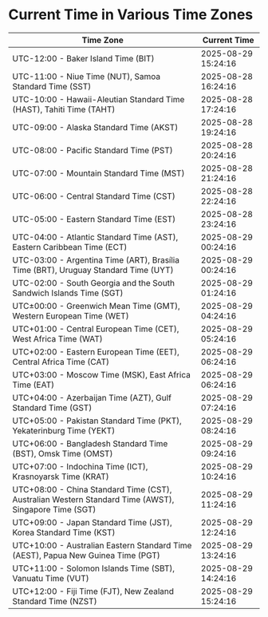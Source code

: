 # Current Time in Various Time Zones

| Time Zone | Current Time |
|-----------|--------------|
| UTC-12:00 - Baker Island Time (BIT) | 2025-08-29 15:24:16 |
| UTC-11:00 - Niue Time (NUT), Samoa Standard Time (SST) | 2025-08-28 16:24:16 |
| UTC-10:00 - Hawaii-Aleutian Standard Time (HAST), Tahiti Time (TAHT) | 2025-08-28 17:24:16 |
| UTC-09:00 - Alaska Standard Time (AKST) | 2025-08-28 19:24:16 |
| UTC-08:00 - Pacific Standard Time (PST) | 2025-08-28 20:24:16 |
| UTC-07:00 - Mountain Standard Time (MST) | 2025-08-28 21:24:16 |
| UTC-06:00 - Central Standard Time (CST) | 2025-08-28 22:24:16 |
| UTC-05:00 - Eastern Standard Time (EST) | 2025-08-28 23:24:16 |
| UTC-04:00 - Atlantic Standard Time (AST), Eastern Caribbean Time (ECT) | 2025-08-29 00:24:16 |
| UTC-03:00 - Argentina Time (ART), Brasília Time (BRT), Uruguay Standard Time (UYT) | 2025-08-29 00:24:16 |
| UTC-02:00 - South Georgia and the South Sandwich Islands Time (SGT) | 2025-08-29 01:24:16 |
| UTC±00:00 - Greenwich Mean Time (GMT), Western European Time (WET) | 2025-08-29 04:24:16 |
| UTC+01:00 - Central European Time (CET), West Africa Time (WAT) | 2025-08-29 05:24:16 |
| UTC+02:00 - Eastern European Time (EET), Central Africa Time (CAT) | 2025-08-29 06:24:16 |
| UTC+03:00 - Moscow Time (MSK), East Africa Time (EAT) | 2025-08-29 06:24:16 |
| UTC+04:00 - Azerbaijan Time (AZT), Gulf Standard Time (GST) | 2025-08-29 07:24:16 |
| UTC+05:00 - Pakistan Standard Time (PKT), Yekaterinburg Time (YEKT) | 2025-08-29 08:24:16 |
| UTC+06:00 - Bangladesh Standard Time (BST), Omsk Time (OMST) | 2025-08-29 09:24:16 |
| UTC+07:00 - Indochina Time (ICT), Krasnoyarsk Time (KRAT) | 2025-08-29 10:24:16 |
| UTC+08:00 - China Standard Time (CST), Australian Western Standard Time (AWST), Singapore Time (SGT) | 2025-08-29 11:24:16 |
| UTC+09:00 - Japan Standard Time (JST), Korea Standard Time (KST) | 2025-08-29 12:24:16 |
| UTC+10:00 - Australian Eastern Standard Time (AEST), Papua New Guinea Time (PGT) | 2025-08-29 13:24:16 |
| UTC+11:00 - Solomon Islands Time (SBT), Vanuatu Time (VUT) | 2025-08-29 14:24:16 |
| UTC+12:00 - Fiji Time (FJT), New Zealand Standard Time (NZST) | 2025-08-29 15:24:16 |
